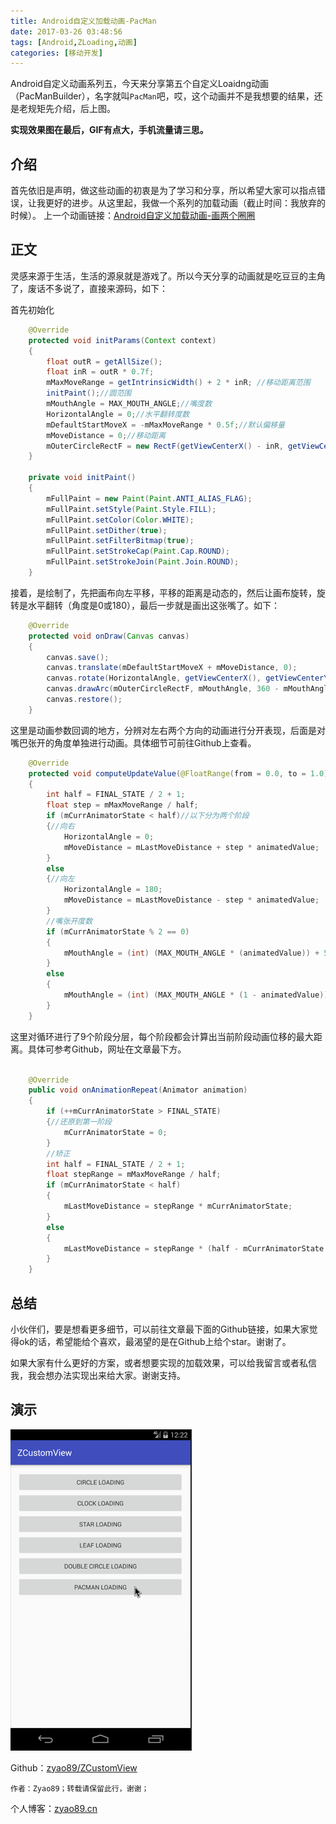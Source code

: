 ```yaml
---
title: Android自定义加载动画-PacMan
date: 2017-03-26 03:48:56
tags: [Android,ZLoading,动画]
categories: [移动开发]
---
```

Android自定义动画系列五，今天来分享第五个自定义Loaidng动画（PacManBuilder），名字就叫`PacMan`吧，哎，这个动画并不是我想要的结果，还是老规矩先介绍，后上图。

**实现效果图在最后，GIF有点大，手机流量请三思。**

<!-- more -->

## 介绍

首先依旧是声明，做这些动画的初衷是为了学习和分享，所以希望大家可以指点错误，让我更好的进步。从这里起，我做一个系列的加载动画（截止时间：我放弃的时候）。
上一个动画链接：[Android自定义加载动画-画两个圈圈](https://zyao89.cn/2017/03/25/Android自定义加载动画-DoubleCircleBuilder/)

## 正文

灵感来源于生活，生活的源泉就是游戏了。所以今天分享的动画就是吃豆豆的主角了，废话不多说了，直接来源码，如下：

首先初始化

```java
    @Override
    protected void initParams(Context context)
    {
        float outR = getAllSize();
        float inR = outR * 0.7f;
        mMaxMoveRange = getIntrinsicWidth() + 2 * inR; //移动距离范围
        initPaint();//圆范围
        mMouthAngle = MAX_MOUTH_ANGLE;//嘴度数
        HorizontalAngle = 0;//水平翻转度数
        mDefaultStartMoveX = -mMaxMoveRange * 0.5f;//默认偏移量
        mMoveDistance = 0;//移动距离
        mOuterCircleRectF = new RectF(getViewCenterX() - inR, getViewCenterY() - inR, getViewCenterX() + inR, getViewCenterY() + inR);
    }

    private void initPaint()
    {
        mFullPaint = new Paint(Paint.ANTI_ALIAS_FLAG);
        mFullPaint.setStyle(Paint.Style.FILL);
        mFullPaint.setColor(Color.WHITE);
        mFullPaint.setDither(true);
        mFullPaint.setFilterBitmap(true);
        mFullPaint.setStrokeCap(Paint.Cap.ROUND);
        mFullPaint.setStrokeJoin(Paint.Join.ROUND);
    }

```

接着，是绘制了，先把画布向左平移，平移的距离是动态的，然后让画布旋转，旋转是水平翻转（角度是0或180），最后一步就是画出这张嘴了。如下：

```java
    @Override
    protected void onDraw(Canvas canvas)
    {
        canvas.save();
        canvas.translate(mDefaultStartMoveX + mMoveDistance, 0);
        canvas.rotate(HorizontalAngle, getViewCenterX(), getViewCenterY());
        canvas.drawArc(mOuterCircleRectF, mMouthAngle, 360 - mMouthAngle * 2, true, mFullPaint);
        canvas.restore();
    }

```

这里是动画参数回调的地方，分辨对左右两个方向的动画进行分开表现，后面是对嘴巴张开的角度单独进行动画。具体细节可前往Github上查看。

```java
    @Override
    protected void computeUpdateValue(@FloatRange(from = 0.0, to = 1.0) float animatedValue)
    {
        int half = FINAL_STATE / 2 + 1;
        float step = mMaxMoveRange / half;
        if (mCurrAnimatorState < half)//以下分为两个阶段
        {//向右
            HorizontalAngle = 0;
            mMoveDistance = mLastMoveDistance + step * animatedValue;
        }
        else
        {//向左
            HorizontalAngle = 180;
            mMoveDistance = mLastMoveDistance - step * animatedValue;
        }
        //嘴张开度数
        if (mCurrAnimatorState % 2 == 0)
        {
            mMouthAngle = (int) (MAX_MOUTH_ANGLE * (animatedValue)) + 5;
        }
        else
        {
            mMouthAngle = (int) (MAX_MOUTH_ANGLE * (1 - animatedValue)) + 5;
        }
    }

```

这里对循环进行了9个阶段分层，每个阶段都会计算出当前阶段动画位移的最大距离。具体可参考Github，网址在文章最下方。

```java

    @Override
    public void onAnimationRepeat(Animator animation)
    {
        if (++mCurrAnimatorState > FINAL_STATE)
        {//还原到第一阶段
            mCurrAnimatorState = 0;
        }
        //矫正
        int half = FINAL_STATE / 2 + 1;
        float stepRange = mMaxMoveRange / half;
        if (mCurrAnimatorState < half)
        {
            mLastMoveDistance = stepRange * mCurrAnimatorState;
        }
        else
        {
            mLastMoveDistance = stepRange * (half - mCurrAnimatorState % half);
        }
    }

```

## 总结

小伙伴们，要是想看更多细节，可以前往文章最下面的Github链接，如果大家觉得ok的话，希望能给个喜欢，最渴望的是在Github上给个star。谢谢了。

如果大家有什么更好的方案，或者想要实现的加载效果，可以给我留言或者私信我，我会想办法实现出来给大家。谢谢支持。

## 演示

![动画效果演示](./pac_man.gif)

Github：[zyao89/ZCustomView](https://github.com/zyao89/ZCustomView)

`作者：Zyao89；转载请保留此行，谢谢；`

个人博客：[zyao89.cn](http://zyao89.github.io)
